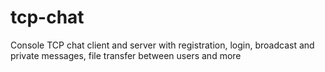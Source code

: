# tcp-chat

Console TCP chat client and server with registration, login, broadcast and private messages, file transfer between users
and more
